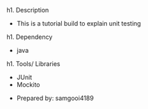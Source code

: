 h1. Description
* This is a tutorial build to explain unit testing

h1. Dependency
* java

h1. Tools/ Libraries
* JUnit
* Mockito


- Prepared by: samgooi4189
